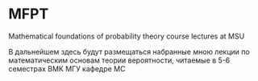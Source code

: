 # MFPT
Mathematical foundations of probability theory course lectures at MSU 

В дальнейшем здесь будут размещаться набранные мною лекции по математическим основам теории вероятности,
читаемые в 5-6 семестрах ВМК МГУ кафедре МС 
